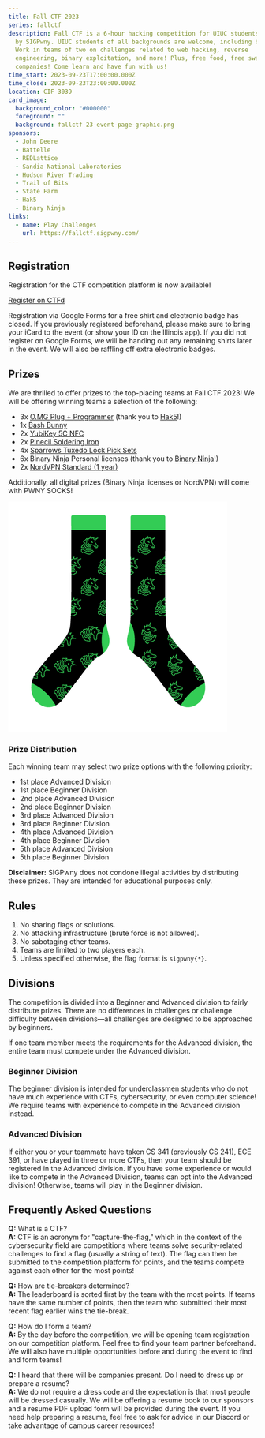 ```yaml
---
title: Fall CTF 2023
series: fallctf
description: Fall CTF is a 6-hour hacking competition for UIUC students hosted
  by SIGPwny. UIUC students of all backgrounds are welcome, including beginners!
  Work in teams of two on challenges related to web hacking, reverse
  engineering, binary exploitation, and more! Plus, free food, free swag, and
  companies! Come learn and have fun with us!
time_start: 2023-09-23T17:00:00.000Z
time_close: 2023-09-23T23:00:00.000Z
location: CIF 3039
card_image:
  background_color: "#000000"
  foreground: ""
  background: fallctf-23-event-page-graphic.png
sponsors:
  - John Deere
  - Battelle
  - REDLattice
  - Sandia National Laboratories
  - Hudson River Trading
  - Trail of Bits
  - State Farm
  - Hak5
  - Binary Ninja
links:
  - name: Play Challenges
    url: https://fallctf.sigpwny.com/
---
```

## Registration
Registration for the CTF competition platform is now available!

<a href="https://fallctf.sigpwny.com/" class="btn-primary">Register on CTFd</a>

Registration via Google Forms for a free shirt and electronic badge has closed. If you previously registered beforehand, please make sure to bring your iCard to the event (or show your ID on the Illinois app). If you did not register on Google Forms, we will be handing out any remaining shirts later in the event. We will also be raffling off extra electronic badges.

## Prizes
We are thrilled to offer prizes to the top-placing teams at Fall CTF 2023! We will be offering winning teams a selection of the following:
- 3x [O.MG Plug + Programmer](https://hak5.org/products/omg-plug) (thank you to [Hak5](https://hak5.org/)!)
- 1x [Bash Bunny](https://shop.hak5.org/products/bash-bunny)
- 2x [YubiKey 5C NFC](https://www.yubico.com/product/yubikey-5-series/yubikey-5c-nfc/)
- 2x [Pinecil Soldering Iron](https://pine64.com/product/pinecil-smart-mini-portable-soldering-iron/)
- 4x [Sparrows Tuxedo Lock Pick Sets](https://www.sparrowslockpicks.com/products/tuxedo-lock-pick-set)
- 6x Binary Ninja Personal licenses (thank you to [Binary Ninja](https://binary.ninja/)!)
- 2x [NordVPN Standard (1 year)](https://nordvpn.com/)

Additionally, all digital prizes (Binary Ninja licenses or NordVPN) will come with PWNY SOCKS!

![Pwny socks](./pwny-socks.png)

### Prize Distribution
Each winning team may select two prize options with the following priority:
- 1st place Advanced Division
- 1st place Beginner Division
- 2nd place Advanced Division
- 2nd place Beginner Division
- 3rd place Advanced Division
- 3rd place Beginner Division
- 4th place Advanced Division
- 4th place Beginner Division
- 5th place Advanced Division
- 5th place Beginner Division

**Disclaimer:** SIGPwny does not condone illegal activities by distributing these prizes. They are intended for educational purposes only.

## Rules
1. No sharing flags or solutions.
2. No attacking infrastructure (brute force is not allowed).
3. No sabotaging other teams.
4. Teams are limited to two players each.
5. Unless specified otherwise, the flag format is `sigpwny{*}`.

## Divisions
The competition is divided into a Beginner and Advanced division to fairly distribute prizes. There are no differences in challenges or challenge difficulty between divisions—all challenges are designed to be approached by beginners. 

If one team member meets the requirements for the Advanced division, the entire team must compete under the Advanced division.

### Beginner Division
The beginner division is intended for underclassmen students who do not have much experience with CTFs, cybersecurity, or even computer science! We require teams with experience to compete in the Advanced division instead.

### Advanced Division
If either you or your teammate have taken CS 341 (previously CS 241), ECE 391, or have played in three or more CTFs, then your team should be registered in the Advanced division. If you have some experience or would like to compete in the Advanced Division, teams can opt into the Advanced division! Otherwise, teams will play in the Beginner division.

## Frequently Asked Questions
**Q:** What is a CTF?  
**A:** CTF is an acronym for "capture-the-flag," which in the context of the cybersecurity field are competitions where teams solve security-related challenges to find a flag (usually a string of text). The flag can then be submitted to the competition platform for points, and the teams compete against each other for the most points!

**Q:** How are tie-breakers determined?  
**A:** The leaderboard is sorted first by the team with the most points. If teams have the same number of points, then the team who submitted their most recent flag earlier wins the tie-break.

**Q:** How do I form a team?  
**A:** By the day before the competition, we will be opening team registration on our competition platform. Feel free to find your team partner beforehand. We will also have multiple opportunities before and during the event to find and form teams!

**Q:** I heard that there will be companies present. Do I need to dress up or prepare a resume?  
**A:** We do not require a dress code and the expectation is that most people will be dressed casually. We will be offering a resume book to our sponsors and a resume PDF upload form will be provided during the event. If you need help preparing a resume, feel free to ask for advice in our Discord or take advantage of campus career resources!
